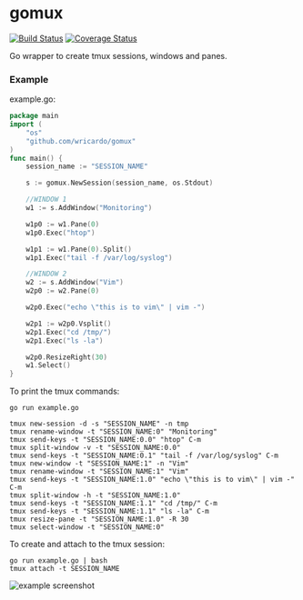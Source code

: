 gomux
=====
[![Build Status](https://travis-ci.org/wricardo/gomux.svg?branch=master)](https://travis-ci.org/wricardo/gomux) [![Coverage Status](https://coveralls.io/repos/wricardo/gomux/badge.svg?branch=master&service=github)](https://coveralls.io/github/wricardo/gomux?branch=master)

Go wrapper to create tmux sessions, windows and panes.

### Example
example.go:
```go
package main
import (
	"os"
	"github.com/wricardo/gomux"
)
func main() {
	session_name := "SESSION_NAME"

	s := gomux.NewSession(session_name, os.Stdout)

	//WINDOW 1
	w1 := s.AddWindow("Monitoring")

	w1p0 := w1.Pane(0)
	w1p0.Exec("htop")

	w1p1 := w1.Pane(0).Split()
	w1p1.Exec("tail -f /var/log/syslog")

	//WINDOW 2
	w2 := s.AddWindow("Vim")
	w2p0 := w2.Pane(0)

	w2p0.Exec("echo \"this is to vim\" | vim -")

	w2p1 := w2p0.Vsplit()
	w2p1.Exec("cd /tmp/")
	w2p1.Exec("ls -la")

	w2p0.ResizeRight(30)
	w1.Select()
}
```
To print the tmux commands:
```
go run example.go 
```
```
tmux new-session -d -s "SESSION_NAME" -n tmp
tmux rename-window -t "SESSION_NAME:0" "Monitoring"
tmux send-keys -t "SESSION_NAME:0.0" "htop" C-m
tmux split-window -v -t "SESSION_NAME:0.0"
tmux send-keys -t "SESSION_NAME:0.1" "tail -f /var/log/syslog" C-m
tmux new-window -t "SESSION_NAME:1" -n "Vim"
tmux rename-window -t "SESSION_NAME:1" "Vim"
tmux send-keys -t "SESSION_NAME:1.0" "echo \"this is to vim\" | vim -" C-m
tmux split-window -h -t "SESSION_NAME:1.0"
tmux send-keys -t "SESSION_NAME:1.1" "cd /tmp/" C-m
tmux send-keys -t "SESSION_NAME:1.1" "ls -la" C-m
tmux resize-pane -t "SESSION_NAME:1.0" -R 30
tmux select-window -t "SESSION_NAME:0"
```

To create and attach to the tmux session:
```
go run example.go | bash
tmux attach -t SESSION_NAME
```
![example screenshot](https://raw.githubusercontent.com/wricardo/gomux/master/examples/screenshot_example.png)
